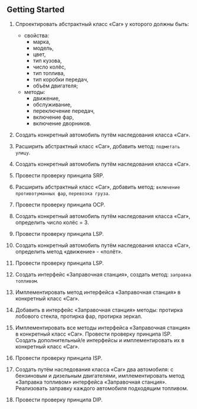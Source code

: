## Getting Started

1. Спроектировать абстрактный класс «Car» у которого должны быть: 
    - свойства:
        - марка, 
        - модель, 
        - цвет, 
        - тип кузова, 
        - число колёс, 
        - тип топлива, 
        - тип коробки передач, 
        - объём двигателя; 
    - методы: 
        - движение, 
        - обслуживание, 
        - переключение передач, 
        - включение фар, 
        - включение дворников.

2. Создать конкретный автомобиль путём наследования класса «Car».
3. Расширить абстрактный класс «Car», добавить метод: `подметать улицу`. 
4. Создать конкретный автомобиль путём наследования класса «Car». 
5. Провести проверку принципа SRP.
6. Расширить абстрактный класс «Car», добавить метод: `включение противотуманных фар`, `перевозка груза`. 
7. Провести проверку принципа OCP.
8. Создать конкретный автомобиль путём наследования класса «Car», определить число колёс = 3. 
9. Провести проверку принципа LSP.

10. Создать конкретный автомобиль путём наследования класса «Car», определить метод «движение» - «полёт». 
11. Провести проверку принципа LSP.
12. Создать интерфейс «Заправочная станция», создать метод: `заправка топливом`.
13. Имплементировать метод интерфейса «Заправочная станция» в конкретный класс «Car».
14. Добавить в интерфейс «Заправочная станция» методы: протирка лобового стекла, протирка фар, протирка зеркал.
15. Имплементировать все методы интерфейса «Заправочная станция» в конкретный класс «Car». Провести проверку принципа ISP. Создать дополнительный/е интерфейсы и имплементировать их в конкретный класс «Car». 
16. Провести проверку принципа ISP.
17. Создать путём наследования класса «Car» два автомобиля: с бензиновым и дизельным двигателями, имплементировать метод «Заправка топливом» интерфейса «Заправочная станция». Реализовать заправку каждого автомобиля подходящим топливом. 
18. Провести проверку принципа DIP.
